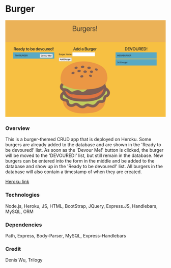 # Burger

![Burger](./burgerpage.png)

### Overview

This is a burger-themed CRUD app that is deployed on Heroku. Some burgers are already added to the database and are shown in the 'Ready to be devoured!' list. As soon as the 'Devour Me!' button is clicked, the burger will be moved to the 'DEVOURED!' list, but still remain in the database. New burgers can be entered into the form in the middle and be added to the database and show up in the 'Ready to be devoured!' list. All burgers in the database will also contain a timestamp of when they are created.

[Heroku link](https://thawing-fortress-39196.herokuapp.com/)

### Technologies
Node.js, Heroku, JS, HTML, BootStrap, JQuery, Express.JS, Handlebars, MySQL, ORM

### Dependencies
Path, Express, Body-Parser, MySQL, Express-Handlebars

### Credit
Denis Wu, Trilogy